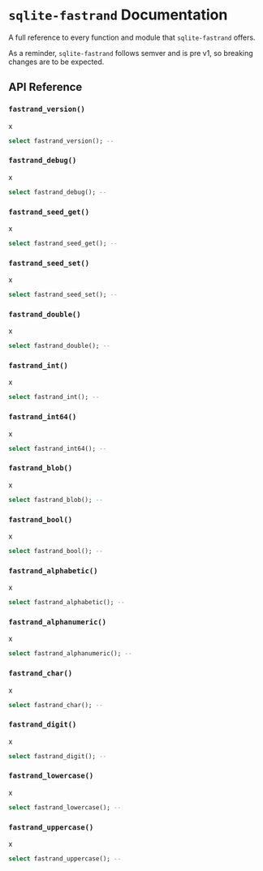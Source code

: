 # `sqlite-fastrand` Documentation

A full reference to every function and module that `sqlite-fastrand` offers.

As a reminder, `sqlite-fastrand` follows semver and is pre v1, so breaking changes are to be expected.

## API Reference

<h3 name="fastrand_version"><code>fastrand_version()</code></h3>

x

```sql
select fastrand_version(); --
```

<h3 name="fastrand_debug"><code>fastrand_debug()</code></h3>

x

```sql
select fastrand_debug(); --
```

<h3 name="fastrand_seed_get"><code>fastrand_seed_get()</code></h3>

x

```sql
select fastrand_seed_get(); --
```

<h3 name="fastrand_seed_set"><code>fastrand_seed_set()</code></h3>

x

```sql
select fastrand_seed_set(); --
```

<h3 name="fastrand_double"><code>fastrand_double()</code></h3>

x

```sql
select fastrand_double(); --
```

<h3 name="fastrand_int"><code>fastrand_int()</code></h3>

x

```sql
select fastrand_int(); --
```

<h3 name="fastrand_int64"><code>fastrand_int64()</code></h3>

x

```sql
select fastrand_int64(); --
```

<h3 name="fastrand_blob"><code>fastrand_blob()</code></h3>

x

```sql
select fastrand_blob(); --
```

<h3 name="fastrand_bool"><code>fastrand_bool()</code></h3>

x

```sql
select fastrand_bool(); --
```

<h3 name="fastrand_alphabetic"><code>fastrand_alphabetic()</code></h3>

x

```sql
select fastrand_alphabetic(); --
```

<h3 name="fastrand_alphanumeric"><code>fastrand_alphanumeric()</code></h3>

x

```sql
select fastrand_alphanumeric(); --
```

<h3 name="fastrand_char"><code>fastrand_char()</code></h3>

x

```sql
select fastrand_char(); --
```

<h3 name="fastrand_digit"><code>fastrand_digit()</code></h3>

x

```sql
select fastrand_digit(); --
```

<h3 name="fastrand_lowercase"><code>fastrand_lowercase()</code></h3>

x

```sql
select fastrand_lowercase(); --
```

<h3 name="fastrand_uppercase"><code>fastrand_uppercase()</code></h3>

x

```sql
select fastrand_uppercase(); --
```
